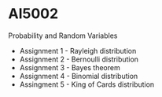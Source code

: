 # AI5002
Probability and Random Variables

  * Assignment 1 - Rayleigh distribution
  * Assignment 2 - Bernoulli distribution
  * Assignment 3 - Bayes theorem
  * Assignment 4 - Binomial distribution
  * Assingment 5 - King of Cards distribution

